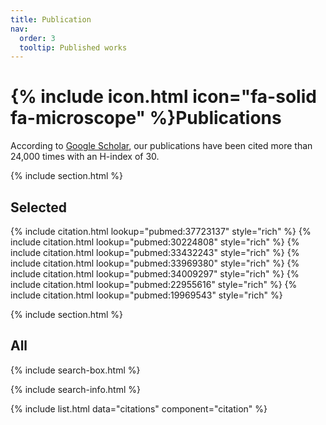 ```yaml
---
title: Publication
nav:
  order: 3
  tooltip: Published works
---
```


# {% include icon.html icon="fa-solid fa-microscope" %}Publications

According to [Google Scholar](https://scholar.google.com/citations?user=2TIgdeoAAAAJ&hl=en), our publications have been cited more than 24,000 times with an H-index of 30.

{% include section.html %}

## Selected

{% include citation.html lookup="pubmed:37723137" style="rich" %}
{% include citation.html lookup="pubmed:30224808" style="rich" %}
{% include citation.html lookup="pubmed:33432243" style="rich" %}
{% include citation.html lookup="pubmed:33969380" style="rich" %}
{% include citation.html lookup="pubmed:34009297" style="rich" %}
{% include citation.html lookup="pubmed:22955616" style="rich" %}
{% include citation.html lookup="pubmed:19969543" style="rich" %}


{% include section.html %}

## All

{% include search-box.html %}

{% include search-info.html %}

{% include list.html data="citations" component="citation" %}
